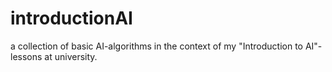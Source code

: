 # introductionAI
a collection of basic AI-algorithms in the context of my "Introduction to AI"-lessons at university. 
